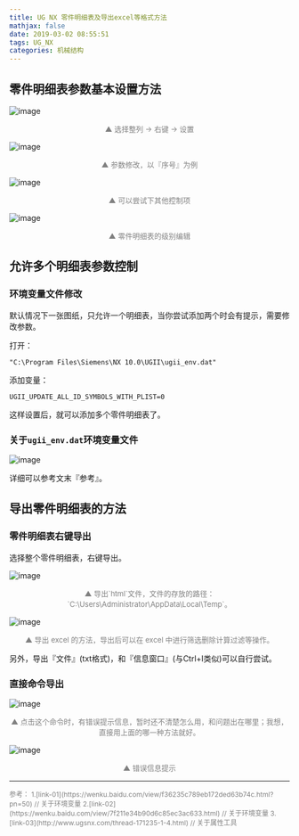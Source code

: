 ```yaml
---
title: UG NX 零件明细表及导出excel等格式方法
mathjax: false
date: 2019-03-02 08:55:51
tags: UG_NX
categories: 机械结构
---
```


## 零件明细表参数基本设置方法

![image](https://ws4.sinaimg.cn/large/006mcMYXgy1g0o68gwchmj30lj0aqdge.jpg)
<div style="font-size:13px;color:gray;text-align:center">▲ 选择整列 -> 右键 -> 设置</div>

<!--more-->

![image](https://ws1.sinaimg.cn/large/006mcMYXgy1g0o69v0w17j30gb0d4t93.jpg)
<div style="font-size:13px;color:gray;text-align:center">▲ 参数修改，以『序号』为例</div>

![image](https://wx1.sinaimg.cn/large/006mcMYXgy1g0o6b7qfmmj30va0hhjso.jpg)
<div style="font-size:13px;color:gray;text-align:center">▲ 可以尝试下其他控制项</div>

![image](https://wx3.sinaimg.cn/large/006mcMYXgy1g0o6cvqa96j316l0hitaa.jpg)
<div style="font-size:13px;color:gray;text-align:center">▲ 零件明细表的级别编辑</div>

## 允许多个明细表参数控制

### 环境变量文件修改

默认情况下一张图纸，只允许一个明细表，当你尝试添加两个时会有提示，需要修改参数。

打开：

```
"C:\Program Files\Siemens\NX 10.0\UGII\ugii_env.dat"
```
添加变量：

```
UGII_UPDATE_ALL_ID_SYMBOLS_WITH_PLIST=0
```

这样设置后，就可以添加多个零件明细表了。

### 关于`ugii_env.dat`环境变量文件

![image](https://wx4.sinaimg.cn/large/006mcMYXgy1g0o6k94hi0j30r90gin4t.jpg)

详细可以参考文末『参考』。

## 导出零件明细表的方法

### 零件明细表右键导出

选择整个零件明细表，右键导出。

![image](https://wx3.sinaimg.cn/large/006mcMYXgy1g0o6mbny4yj30gm0asaae.jpg)

<div style="font-size:13px;color:gray;text-align:center">▲ 导出`html`文件，文件的存放的路径：`C:\Users\Administrator\AppData\Local\Temp`。</div>

![image](https://ws3.sinaimg.cn/large/006mcMYXgy1g0o6nul0ozj309406iwek.jpg)
<div style="font-size:13px;color:gray;text-align:center">▲ 导出 excel 的方法，导出后可以在 excel 中进行筛选删除计算过滤等操作。</div>

另外，导出『文件』(txt格式)，和『信息窗口』(与Ctrl+I类似)可以自行尝试。

### 直接命令导出

![image](https://wx2.sinaimg.cn/large/006mcMYXgy1g0o6qdovf8j30dq040dg4.jpg)
<div style="font-size:13px;color:gray;text-align:center">▲ 点击这个命令时，有错误提示信息，暂时还不清楚怎么用，和问题出在哪里；我想，直接用上面的哪一种方法就好。</div>

![image](https://wx1.sinaimg.cn/large/006mcMYXgy1g0pefytl4ij30a9035mx3.jpg)
<div style="font-size:13px;color:gray;text-align:center">▲ 错误信息提示</div>

<hr/>
<span style="color:gray;font-size:12px">
参考：
1.[link-01](https://wenku.baidu.com/view/f36235c789eb172ded63b74c.html?pn=50) //  关于环境变量
2.[link-02](https://wenku.baidu.com/view/7f211e34b90d6c85ec3ac633.html) //  关于环境变量
3.[link-03](http://www.ugsnx.com/thread-171235-1-4.html) //  关于属性工具
</span>
